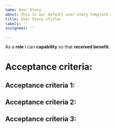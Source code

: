 ```yaml
---
name: User Story
about: This is our default user story template.
title: User Story <Title>
labels: ''
assignees: ''

---
```


As a **role** I can **capability** so that **received benefit**.

# Acceptance criteria:
## Acceptance criteria 1:
## Acceptance criteria 2:
## Acceptance criteria 3:
